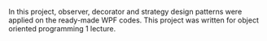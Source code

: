 In this project, observer, decorator and strategy design patterns were applied on the ready-made WPF codes. This project was written for object oriented programming 1 lecture.
